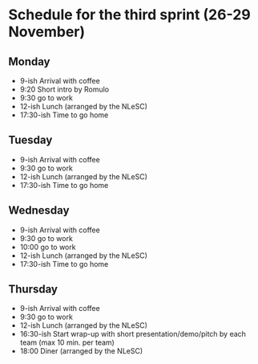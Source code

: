 # Schedule for the third sprint (26-29 November)

## Monday

- 9-ish Arrival with coffee
- 9:20 Short intro by Romulo 
- 9:30 go to work
- 12-ish Lunch (arranged by the NLeSC)
- 17:30-ish Time to go home

## Tuesday

- 9-ish Arrival with coffee
- 9:30 go to work
- 12-ish Lunch (arranged by the NLeSC)
- 17:30-ish Time to go home

## Wednesday

- 9-ish Arrival with coffee
- 9:30 go to work 
- 10:00 go to work
- 12-ish Lunch (arranged by the NLeSC)
- 17:30-ish Time to go home

## Thursday

- 9-ish Arrival with coffee
- 9:30 go to work
- 12-ish Lunch (arranged by the NLeSC)
- 16:30-ish Start wrap-up with short presentation/demo/pitch by each team (max 10 min. per team) 
- 18:00 Diner (arranged by the NLeSC)
